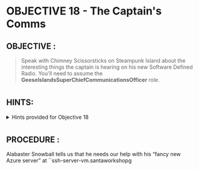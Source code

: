 # OBJECTIVE 18 - The Captain's Comms #

## OBJECTIVE : ##
>Speak with Chimney Scissorsticks on Steampunk Island about the interesting things the captain is hearing on his new Software Defined Radio. You'll need to assume the **GeeseIslandsSuperChiefCommunicationsOfficer** role.
#  

## HINTS: ##
<details>
  <summary>Hints provided for Objective 18</summary>
  
>-	I hear the Captain likes to abbreviate words in his filenames; shortening some words to just 1,2,3, or 4 letters.
>-	Web Interception proxies like Burp and Zap make web sites fun!
>-	I've seen the Captain with his Journal visiting Pixel Island!
>-	A great introduction to JSON Web Tokens is available from Auth0.
>-	Find a private key, update an existing JWT!
</details>

#  

## PROCEDURE : ##

Alabaster Snowball tells us that he needs our help with his “fancy new Azure server” at ``ssh-server-vm.santaworkshopg
